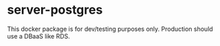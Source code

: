 server-postgres
=====================

This docker package is for dev/testing purposes only. Production should use a DBaaS like RDS.
